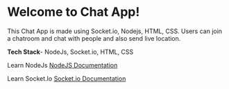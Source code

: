 # Welcome to Chat App!

This Chat App is made using Socket.io, Nodejs, HTML, CSS. Users can join a chatroom and chat with people and also send live location.

**Tech Stack**- NodeJs, Socket.io, HTML, CSS


Learn NodeJs
[NodeJS Documentation](https://nodejs.org/en/docs/)

Learn Socket.Io
[Socket.io Documentation](https://socket.io/docs/v3)

